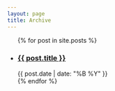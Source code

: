 ```yaml
---
layout: page
title: Archive
---
```

<div class="index-list">
	<ul>
		{% for post in site.posts %}
		<li>
			<h3><a href="{{ post.url }}">{{ post.title }}</a></h3>
			<span class="date">{{ post.date | date: "%B %Y" }}</span>
		</li>
		{% endfor %}
	</ul>
</div>